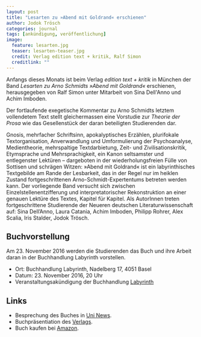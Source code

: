 ```yaml
---
layout: post
title: "Lesarten zu »Abend mit Goldrand« erschienen"
author: Jodok Trösch
categories: journal
tags: [ankündigung, veröffentlichung]
image:
  feature: lesarten.jpg
  teaser: lesarten-teaser.jpg
  credit: Verlag edition text + kritik, Ralf Simon
  creditlink: ""
---
```


Anfangs dieses Monats ist beim Verlag *edition text + kritik* in München der Band *Lesarten zu Arno Schmidts »Abend mit Goldrand«* erschienen, herausgegeben von Ralf Simon unter Mitarbeit von Sina Dell'Anno und Achim Imboden.

Der fortlaufende exegetische Kommentar zu Arno Schmidts letztem vollendetem Text stellt gleichermassen eine Vorstudie zur *Theorie der Prosa* wie das Gesellenstück der daran beteiligten Studierenden dar.

Gnosis, mehrfacher Schriftsinn, apokalyptisches Erzählen, plurifokale Textorganisation, Anverwandlung und Umformulierung der Psychoanalyse, Medientheorie, mehrspaltige Textdarbietung, Zeit- und Zivilisationskritik, Etymsprache und Mehrsprachigkeit, ein Kanon seltsamster und entlegenster Lektüren – dargeboten in der wiederholungsfreien Fülle von Sottisen und schrägen Witzen: »Abend mit Goldrand« ist ein labyrinthisches Textgebilde am Rande der Lesbarkeit, das in der Regel nur im heiklen Zustand fortgeschrittenen Arno-Schmidt-Expertentums betreten werden kann. Der vorliegende Band versucht sich zwischen Einzelstellenentzifferung und interpretatorischer Rekonstruktion an einer genauen Lektüre des Textes, Kapitel für Kapitel. Als AutorInnen treten fortgeschrittene Studierende der Neueren deutschen Literaturwissenschaft auf: Sina Dell’Anno, Laura Catania, Achim Imboden, Philipp Rohrer, Alex Scalia, Iris Stalder, Jodok Trösch.

## Buchvorstellung
Am 23. November 2016 werden die Studierenden das Buch und ihre Arbeit daran in der Buchhandlung Labyrinth vorstellen.

- Ort: Buchhandlung Labyrinth, Nadelberg 17, 4051 Basel
- Datum: 23. November 2016, 20 Uhr <br>
- Veranstaltungsakündigung der Buchhandlung [ Labyrinth]( http://www.buchhandlung-labyrinth.ch/events/event/lesarten-zu-arno-schmidts-abend-mit-goldrand/)

## Links

- Besprechung des Buches in [Uni News](https://www.unibas.ch/de/Aktuell/News/Uni-Research/Arno-Schmidts-Abend-mit-Goldrand-neu-entziffert-und-gedeutet.html).
- Buchpräsentiation des [Verlags]( https://www.etk-muenchen.de/search/Details.aspx?ISBN=9783869165455).
- Buch kaufen bei [Amazon](https://www.amazon.de/Lesarten-Schmidts-Abend-Goldrand-Bargfelder/dp/3869165456).
